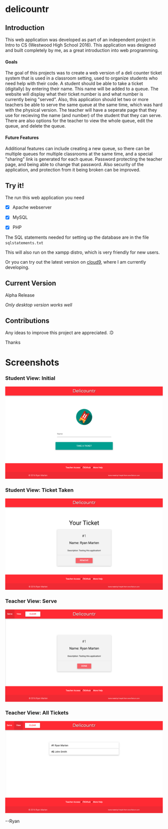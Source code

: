 # delicountr

## Introduction
This web application was developed as part of an independent project in Intro to CS (Westwood High School 2016). This application was designed and built completely by me, as a great introduction into web programming. 

#### Goals
The goal of this projects was to create a web version of a deli counter ticket system that is used in a classroom setting, used to 
organize students who need help with their code. A student should be able to take a ticket (digitally) by entering their name. 
This name will be added to a queue. The website will display what their ticket number is and what number is currently being "served".
Also, this application should let two or more teachers be able to serve the same queue at the same time, which was hard with the physical version. 
The teacher will have a seperate page that they use for recieving the name (and number) of the student that they can serve. 
There are also options for the teacher to view the whole queue, edit the queue, and delete the queue.


#### Future Features
Additional features can include creating a new queue, so there can be multiple queues for multiple classrooms at the same time, and a special "sharing" link is generated for each queue. 
Password protecting the teacher page, and being able to change that password. Also security of the application, and protection from it being broken can be improved. 

## Try it!
The run this web application you need
- [x] Apache webserver
- [x] MySQL 
- [x] PHP 


The SQL statements needed for setting up the database are in the file `sqlstatements.txt`

This will also run on the xampp distro, which is very friendly for new users. 
  
Or you can try out the latest version on [cloud9](https://delicountr-ryanmarten.c9users.io/), where I am currently developing. 

## Current Version
Alpha Release

*Only desktop version works well*

## Contributions
Any ideas to improve this project are appreciated. :D 

Thanks 

# Screenshots
### Student View: Initial
![student-initial](/screenshots/student-initial.png)

### Student View: Ticket Taken
![student-ticket](/screenshots/student-ticket.png)

### Teacher View: Serve
![teacher-serve](/screenshots/teacher-serve.png)

### Teacher View: All Tickets
![teacher-view](/screenshots/teacher-view.png)



--Ryan 

